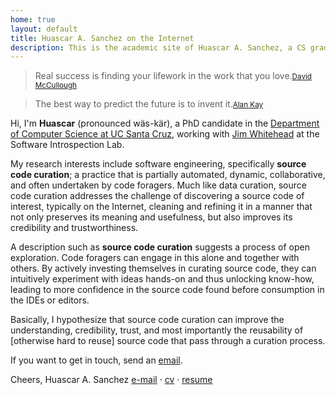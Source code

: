 ```yaml
---
home: true
layout: default
title: Huascar A. Sanchez on the Internet
description: This is the academic site of Huascar A. Sanchez, a CS graduate student part of SIL at UC Santa Cruz..
---
```


<blockquote id="leadquote"><span class="quote">Real success is finding your lifework in the work that you love.</span><small class='author'><a href='http://en.wikipedia.org/wiki/David_McCullough'>David McCullough</a></small></blockquote>

<blockquote id="followquote"><span class="quote">The best way to predict the future is to invent it.</span><small class='author'><a href='http://en.wikiquote.org/wiki/Alan_Kay'>Alan Kay</a></small></blockquote>


Hi, I'm **Huascar** (pronounced wäs-kär), a PhD candidate in the [Department of Computer Science at UC Santa Cruz](http://cs.soe.ucsc.edu/), working with [Jim Whitehead](http://users.soe.ucsc.edu/~ejw/) at the Software Introspection Lab.

My research interests include software engineering, specifically **source code curation**;  a practice that is partially automated, dynamic, collaborative, and often undertaken by code foragers. Much like data curation, source code curation addresses the challenge of discovering a source code of interest, typically on the Internet, cleaning and refining it in a manner that not only preserves its meaning and usefulness, but also improves its credibility and trustworthiness.

A description such as **source code curation** suggests a process of open exploration. Code foragers can engage in this alone and together with others. By actively investing themselves in curating source code, they can intuitively experiment with ideas hands-on and thus unlocking know-how, leading to more confidence in the source code found before consumption in the IDEs or editors.

Basically, I hypothesize that source code curation can improve the understanding, credibility, trust, and most importantly the reusability of [otherwise hard to reuse] source code that pass through a curation process.

If you want to get in touch, send an [email](mailto:hsanchez@cs.ucsc.edu).

Cheers,
Huascar A. Sanchez
[e-mail](mailto:hsanchez@cs.ucsc.edu)&nbsp;·&nbsp;[cv](./static/huascarsanchez.cv.pdf)&nbsp;·&nbsp;[resume](./static/huascarsanchez.resume.pdf)